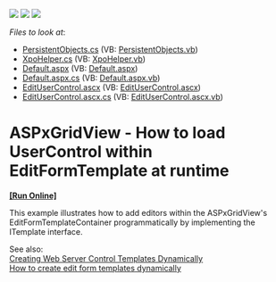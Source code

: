 <!-- default badges list -->
![](https://img.shields.io/endpoint?url=https://codecentral.devexpress.com/api/v1/VersionRange/128534976/15.1.3%2B)
[![](https://img.shields.io/badge/Open_in_DevExpress_Support_Center-FF7200?style=flat-square&logo=DevExpress&logoColor=white)](https://supportcenter.devexpress.com/ticket/details/E3735)
[![](https://img.shields.io/badge/📖_How_to_use_DevExpress_Examples-e9f6fc?style=flat-square)](https://docs.devexpress.com/GeneralInformation/403183)
<!-- default badges end -->
<!-- default file list -->
*Files to look at*:

* [PersistentObjects.cs](./CS/WebSite/App_Code/PersistentObjects.cs) (VB: [PersistentObjects.vb](./VB/WebSite/App_Code/PersistentObjects.vb))
* [XpoHelper.cs](./CS/WebSite/App_Code/XpoHelper.cs) (VB: [XpoHelper.vb](./VB/WebSite/App_Code/XpoHelper.vb))
* [Default.aspx](./CS/WebSite/Default.aspx) (VB: [Default.aspx](./VB/WebSite/Default.aspx))
* [Default.aspx.cs](./CS/WebSite/Default.aspx.cs) (VB: [Default.aspx.vb](./VB/WebSite/Default.aspx.vb))
* [EditUserControl.ascx](./CS/WebSite/EditUserControl.ascx) (VB: [EditUserControl.ascx](./VB/WebSite/EditUserControl.ascx))
* [EditUserControl.ascx.cs](./CS/WebSite/EditUserControl.ascx.cs) (VB: [EditUserControl.ascx.vb](./VB/WebSite/EditUserControl.ascx.vb))
<!-- default file list end -->
# ASPxGridView - How to load UserControl within EditFormTemplate at runtime 
<!-- run online -->
**[[Run Online]](https://codecentral.devexpress.com/e3735/)**
<!-- run online end -->


<p>This example illustrates how to add editors within the ASPxGridView's EditFormTemplateContainer programmatically by implementing the ITemplate interface. </p><p>See also:<br />
<a href="http://msdn.microsoft.com/en-us/library/y0h809ak%28VS.71%29.aspx"><u>Creating Web Server Control Templates Dynamically</u></a><br />
<a href="https://www.devexpress.com/Support/Center/p/E986">How to create edit form templates dynamically</a></p>

<br/>


